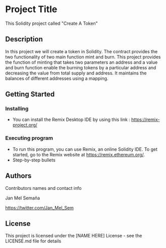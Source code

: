# Project Title
This Solidity project called "Create A Token" 

## Description
In this project we will create a token in Solidity. The contract provides the two functionality of two main function mint and burn. This project provides the function of minting that takes two parameters an address and a value and burn function enable the burning tokens by a particular address and decreasing the value from total supply and address. It maintains the balances of different addresses using a mapping.

## Getting Started

### Installing
* You can install the Remix Desktop IDE by using this link : https://remix-project.org/

### Executing program

* To run this program, you can use Remix, an online Solidity IDE. To get started, go to the Remix website at https://remix.ethereum.org/.
* Step-by-step bullets

## Authors

Contributors names and contact info

Jan Mel Semaña

https://twitter.com/Jan_Mel_Sem



## License

This project is licensed under the [NAME HERE] License - see the LICENSE.md file for details
